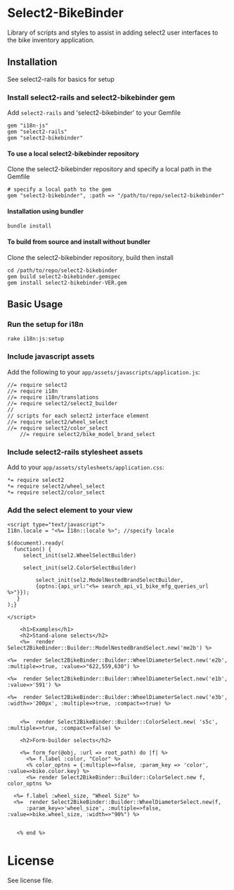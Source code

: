 # Select2-BikeBinder

Library of scripts and styles to assist in adding select2 user interfaces to the bike inventory application.

## Installation

See select2-rails for basics for setup

### Install select2-rails and select2-bikebinder gem

Add `select2-rails` and 'select2-bikebinder' to your Gemfile

	gem "i18n-js"
	gem "select2-rails"
	gem "select2-bikebinder"
   	
#### To use a local select2-bikebinder repository

Clone the select2-bikebinder repository and specify a local path in the Gemfile

	# specify a local path to the gem
	gem "select2-bikebinder", :path => "/path/to/repo/select2-bikebinder"

#### Installation using bundler

	bundle install

#### To build from source and install without bundler

Clone the select2-bikebinder repository, build then install

	cd /path/to/repo/select2-bikebinder
	gem build select2-bikebinder.gemspec
	gem install select2-bikebinder-VER.gem

## Basic Usage 


### Run the setup for i18n

	rake i18n:js:setup

### Include javascript assets

Add the following to your `app/assets/javascripts/application.js`:

	//= require select2
	//= require i18n
	//= require i18n/translations
	//= require select2/select2_builder
	//
	// scripts for each select2 interface element
	//= require select2/wheel_select
	//= require select2/color_select
        //= require select2/bike_model_brand_select

### Include select2-rails stylesheet assets

Add to your `app/assets/stylesheets/application.css`:

	*= require select2
	*= require select2/wheel_select
	*= require select2/color_select

### Add the select element to your view

	<script type="text/javascript">
	I18n.locale = "<%= I18n::locale %>"; //specify locale
	     
	$(document).ready(
	  function() { 
	     select_init(sel2.WheelSelectBuilder)

	     select_init(sel2.ColorSelectBuilder)

             select_init(sel2.ModelNestedBrandSelectBuilder, 
             {optns:{api_url:"<%= search_api_v1_bike_mfg_queries_url %>"}});
	   }
	);}
	
	</script>

        <h1>Examples</h1>
        <h2>Stand-alone selects</h2>
        <%=  render Select2BikeBinder::Builder::ModelNestedBrandSelect.new('me2b') %>
	
	<%=  render Select2BikeBinder::Builder::WheelDiameterSelect.new('e2b', :multiple=>true, :value=>"622,559,630") %>

	<%=  render Select2BikeBinder::Builder::WheelDiameterSelect.new('e1b', :value=>'591') %>

	<%=  render Select2BikeBinder::Builder::WheelDiameterSelect.new('e3b', :width=>'200px', :multiple=>true, :compact=>true) %>


        <%=  render Select2BikeBinder::Builder::ColorSelect.new( 's5c', :multiple=>true, :compact=>false) %>

        <h2>Form-builder selects</h2>

        <%= form_for(@obj, :url => root_path) do |f| %>
          <%= f.label :color, "Color" %>
          <% color_optns = {:multiple=>false, :param_key => 'color', :value=>bike.color.key} %>
          <%= render Select2BikeBinder::Builder::ColorSelect.new f, color_optns %>

	  <%= f.label :wheel_size, "Wheel Size" %>
	  <%=  render Select2BikeBinder::Builder::WheelDiameterSelect.new(f,
          :param_key=>'wheel_size', :multiple=>false, :value=>bike.wheel_size, :width=>"90%") %>

	  
       <% end %>


# License

See license file.


